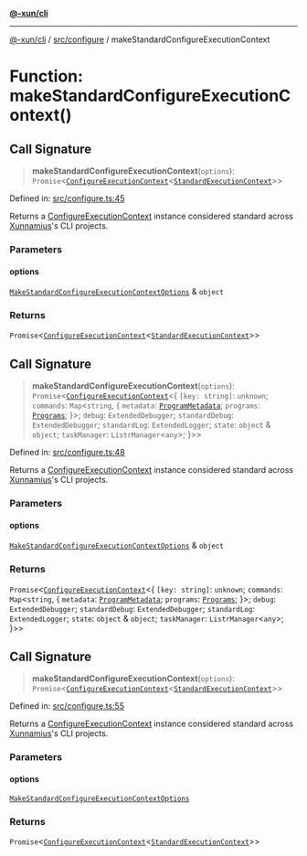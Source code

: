 [**@-xun/cli**](../../../README.md)

***

[@-xun/cli](../../../README.md) / [src/configure](../README.md) / makeStandardConfigureExecutionContext

# Function: makeStandardConfigureExecutionContext()

## Call Signature

> **makeStandardConfigureExecutionContext**(`options`): `Promise`\<[`ConfigureExecutionContext`](../../type-aliases/ConfigureExecutionContext.md)\<[`StandardExecutionContext`](../../extensions/type-aliases/StandardExecutionContext.md)\>\>

Defined in: [src/configure.ts:45](https://github.com/Xunnamius/cli-utils/blob/db90a9246019c35815e35a939ad044a617c9f935/src/configure.ts#L45)

Returns a [ConfigureExecutionContext](../../type-aliases/ConfigureExecutionContext.md) instance considered standard
across [Xunnamius](https://github.com/Xunnamius)'s CLI projects.

### Parameters

#### options

[`MakeStandardConfigureExecutionContextOptions`](../type-aliases/MakeStandardConfigureExecutionContextOptions.md) & `object`

### Returns

`Promise`\<[`ConfigureExecutionContext`](../../type-aliases/ConfigureExecutionContext.md)\<[`StandardExecutionContext`](../../extensions/type-aliases/StandardExecutionContext.md)\>\>

## Call Signature

> **makeStandardConfigureExecutionContext**(`options`): `Promise`\<[`ConfigureExecutionContext`](../../type-aliases/ConfigureExecutionContext.md)\<\{ `[key: string]`: `unknown`;  `commands`: `Map`\<`string`, \{ `metadata`: [`ProgramMetadata`](../../type-aliases/ProgramMetadata.md); `programs`: [`Programs`](../../type-aliases/Programs.md); \}\>; `debug`: `ExtendedDebugger`; `standardDebug`: `ExtendedDebugger`; `standardLog`: `ExtendedLogger`; `state`: `object` & `object`; `taskManager`: `ListrManager`\<`any`\>; \}\>\>

Defined in: [src/configure.ts:48](https://github.com/Xunnamius/cli-utils/blob/db90a9246019c35815e35a939ad044a617c9f935/src/configure.ts#L48)

Returns a [ConfigureExecutionContext](../../type-aliases/ConfigureExecutionContext.md) instance considered standard
across [Xunnamius](https://github.com/Xunnamius)'s CLI projects.

### Parameters

#### options

[`MakeStandardConfigureExecutionContextOptions`](../type-aliases/MakeStandardConfigureExecutionContextOptions.md) & `object`

### Returns

`Promise`\<[`ConfigureExecutionContext`](../../type-aliases/ConfigureExecutionContext.md)\<\{ `[key: string]`: `unknown`;  `commands`: `Map`\<`string`, \{ `metadata`: [`ProgramMetadata`](../../type-aliases/ProgramMetadata.md); `programs`: [`Programs`](../../type-aliases/Programs.md); \}\>; `debug`: `ExtendedDebugger`; `standardDebug`: `ExtendedDebugger`; `standardLog`: `ExtendedLogger`; `state`: `object` & `object`; `taskManager`: `ListrManager`\<`any`\>; \}\>\>

## Call Signature

> **makeStandardConfigureExecutionContext**(`options`): `Promise`\<[`ConfigureExecutionContext`](../../type-aliases/ConfigureExecutionContext.md)\<[`StandardExecutionContext`](../../extensions/type-aliases/StandardExecutionContext.md)\>\>

Defined in: [src/configure.ts:55](https://github.com/Xunnamius/cli-utils/blob/db90a9246019c35815e35a939ad044a617c9f935/src/configure.ts#L55)

Returns a [ConfigureExecutionContext](../../type-aliases/ConfigureExecutionContext.md) instance considered standard
across [Xunnamius](https://github.com/Xunnamius)'s CLI projects.

### Parameters

#### options

[`MakeStandardConfigureExecutionContextOptions`](../type-aliases/MakeStandardConfigureExecutionContextOptions.md)

### Returns

`Promise`\<[`ConfigureExecutionContext`](../../type-aliases/ConfigureExecutionContext.md)\<[`StandardExecutionContext`](../../extensions/type-aliases/StandardExecutionContext.md)\>\>
